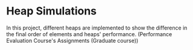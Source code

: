 # Heap Simulations
In this project, different heaps are implemented to show the difference in the final order of elements and heaps' performance. (Performance Evaluation Course's Assignments (Graduate course))
